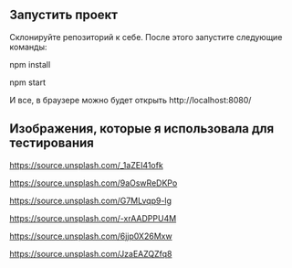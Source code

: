 ## Запустить проект

Склонируйте репозиторий к себе. После этого запустите следующие команды:

npm install

npm start 

И все, в браузере можно будет открыть http://localhost:8080/

## Изображения, которые я использовала для тестирования

https://source.unsplash.com/_1aZEI41ofk

https://source.unsplash.com/9aOswReDKPo

https://source.unsplash.com/G7MLvqp9-lg

https://source.unsplash.com/-xrAADPPU4M

https://source.unsplash.com/6jjp0X26Mxw

https://source.unsplash.com/JzaEAZQZfq8